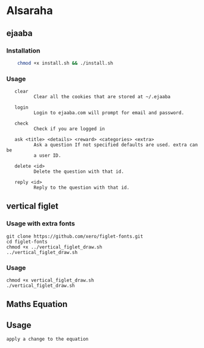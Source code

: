 # Alsaraha

## ejaaba

### Installation
```bash
    chmod +x install.sh && ./install.sh
```

### Usage

       clear
              Clear all the cookies that are stored at ~/.ejaaba

       login
              Login to ejaaba.com will prompt for email and password.

       check
              Check if you are logged in

       ask <title> <details> <reward> <categories> <extra>
              Ask a question If not specified defaults are used. extra can  be
              a user ID.

       delete <id>
              Delete the question with that id.

       reply <id>
              Reply to the question with that id.

## vertical figlet

### Usage with extra fonts

    git clone https://github.com/xero/figlet-fonts.git
    cd figlet-fonts
    chmod +x ../vertical_figlet_draw.sh
    ../vertical_figlet_draw.sh

### Usage
    chmod +x vertical_figlet_draw.sh
    ./vertical_figlet_draw.sh

## Maths Equation

## Usage
    apply a change to the equation
